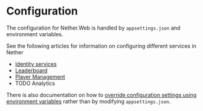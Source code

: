 # Configuration

The configuration for Nether.Web is handled by `appsettings.json` and environment variables.

See the following articles for information on configuring different services in Nether

* [Identity services](identity.md)
* [Leaderboard](leaderboard.md)
* [Player Management](player-management.md)
* TODO Analytics


There is also documentation on how to [override configuration settings using environment variables](appsettings-vs-env-vars.md) rather than by modifying `appsettings.json`.
